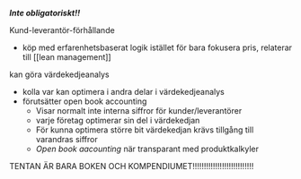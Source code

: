 ***Inte obligatoriskt!!***

Kund-leverantör-förhållande
- köp med erfarenhetsbaserat logik istället för bara fokusera pris, relaterar till [[lean management]]

kan göra värdekedjeanalys
- kolla var kan optimera i andra delar i värdekedjeanalys
- förutsätter open book accounting
	- Visar normalt inte interna siffror för kunder/leverantörer
	- varje företag optimerar sin del i värdekedjan
	- För kunna optimera större bit värdekedjan krävs tillgång till varandras siffror
	- *Open book aacounting* när transparant med produktkalkyler


TENTAN ÄR BARA BOKEN OCH KOMPENDIUMET!!!!!!!!!!!!!!!!!!!!!!!!!!!